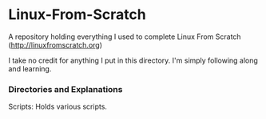 # Linux-From-Scratch
A repository holding everything I used to complete Linux From Scratch (http://linuxfromscratch.org)

I take no credit for anything I put in this directory. I'm simply following along and learning.

### Directories and Explanations
Scripts: Holds various scripts.
